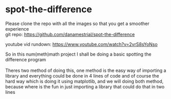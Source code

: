 # spot-the-difference

Please clone the repo with all the images so that you get a smoother experience \
git repo: https://github.com/danamestrial/spot-the-difference

youtube vid rundown: https://www.youtube.com/watch?v=2vrS8sYoNso

So in this num(meth)math project I shall be doing a basic
spotting the difference program \
\
Theres two method of doing this, one method is the easy way of importing a library and everything could be done in 4 lines of code and of course the hard way which is doing it using matplotlib, and we will doing both method, because where is the fun in just importing a library that could do that in two lines
